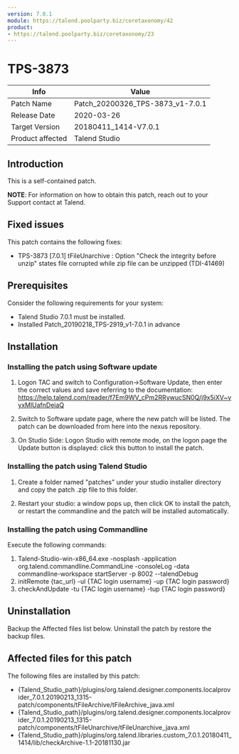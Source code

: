 ```yaml
---
version: 7.0.1
module: https://talend.poolparty.biz/coretaxonomy/42
product:
- https://talend.poolparty.biz/coretaxonomy/23
---
```


# TPS-3873

| Info             | Value |
| ---------------- | ---------------- |
| Patch Name       | Patch\_20200326_TPS-3873\_v1-7.0.1 |
| Release Date     | 2020-03-26 |
| Target Version   | 20180411\_1414-V7.0.1 |
| Product affected | Talend Studio |

## Introduction

This is a self-contained patch.

**NOTE**: For information on how to obtain this patch, reach out to your Support contact at Talend.

## Fixed issues

This patch contains the following fixes:

- TPS-3873 [7.0.1] tFileUnarchive : Option "Check the integrity before unzip" states file corrupted while zip file can be unzipped (TDI-41469)

## Prerequisites

Consider the following requirements for your system:

- Talend Studio 7.0.1 must be installed.
- Installed Patch_20190218_TPS-2919_v1-7.0.1 in advance


## Installation

### Installing the patch using Software update

1) Logon TAC and switch to Configuration->Software Update, then enter the correct values and save referring to the documentation: https://help.talend.com/reader/f7Em9WV_cPm2RRywucSN0Q/j9x5iXV~vyxMlUafnDejaQ

2) Switch to Software update page, where the new patch will be listed. The patch can be downloaded from here into the nexus repository.

3) On Studio Side: Logon Studio with remote mode, on the logon page the Update button is displayed: click this button to install the patch.

### Installing the patch using Talend Studio

1) Create a folder named "patches" under your studio installer directory and copy the patch .zip file to this folder.

2) Restart your studio: a window pops up, then click OK to install the patch, or restart the commandline and the patch will be installed automatically.

### Installing the patch using Commandline

Execute the following commands:

1. Talend-Studio-win-x86_64.exe -nosplash -application org.talend.commandline.CommandLine -consoleLog -data commandline-workspace startServer -p 8002 --talendDebug
2. initRemote {tac_url} -ul {TAC login username} -up {TAC login password}
3. checkAndUpdate -tu {TAC login username} -tup {TAC login password}

## Uninstallation
Backup the Affected files list below. Uninstall the patch by restore the backup files.

## Affected files for this patch

The following files are installed by this patch:

- {Talend\_Studio\_path}/plugins/org.talend.designer.components.localprovider\_7.0.1.20190213\_1315-patch/components/tFileArchive/tFileArchive\_java.xml
- {Talend\_Studio\_path}/plugins/org.talend.designer.components.localprovider\_7.0.1.20190213\_1315-patch/components/tFileUnarchive/tFileUnarchive\_java.xml
- {Talend\_Studio\_path}/plugins/org.talend.libraries.custom\_7.0.1.20180411\_1414/lib/checkArchive-1.1-20181130.jar